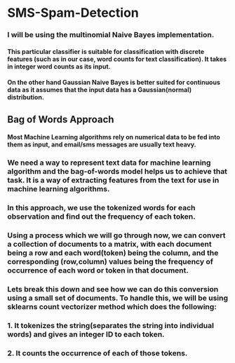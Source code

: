 # SMS-Spam-Detection

### I will be using the multinomial Naive Bayes implementation.

#### This particular classifier is suitable for classification with discrete features (such as in our case, word counts for text classification). It takes in integer word counts as its input. 

#### On the other hand Gaussian Naive Bayes is better suited for continuous data as it assumes that the input data has a Gaussian(normal) distribution.

## Bag of Words Approach

#### Most Machine Learning algorithms rely on numerical data to be fed into them as input, and email/sms messages are usually text heavy.

### We need a way to represent text data for machine learning algorithm and the bag-of-words model helps us to achieve that task. It is a way of extracting features from the text for use in machine learning algorithms.

### In this approach, we use the tokenized words for each observation and find out the frequency of each token.

### Using a process which we will go through now, we can convert a collection of documents to a matrix, with each document being a row and each word(token) being the column, and the corresponding (row,column) values being the frequency of occurrence of each word or token in that document.

### Lets break this down and see how we can do this conversion using a small set of documents. To handle this, we will be using sklearns count vectorizer method which does the following:
###               1. It tokenizes the string(separates the string into individual words) and gives an integer ID to each token.
###               2. It counts the occurrence of each of those tokens.
